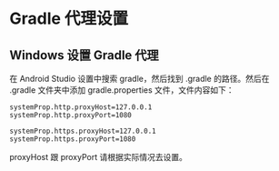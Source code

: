 # Gradle 代理设置

## Windows 设置 Gradle 代理

在 Android Studio 设置中搜索 gradle，然后找到 .gradle 的路径。然后在 .gradle 文件夹中添加 gradle.properties 文件，文件内容如下：

```plain
systemProp.http.proxyHost=127.0.0.1
systemProp.http.proxyPort=1080

systemProp.https.proxyHost=127.0.0.1
systemProp.https.proxyPort=1080
```

proxyHost 跟 proxyPort 请根据实际情况去设置。
